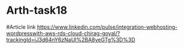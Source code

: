 # Arth-task18
#Article link https://www.linkedin.com/pulse/integration-webhosting-wordpresswith-aws-rds-cloud-chirag-goyal/?trackingId=jJ3d64nY6zNaUl%2BA8yeGTg%3D%3D

